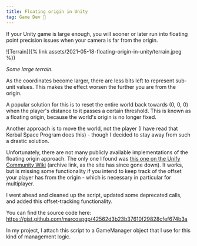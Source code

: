 ```yaml
---
title: Floating origin in Unity
tag: Game Dev 👾
---
```


If your Unity game is large enough, you will sooner or later run into floating point precision issues when your camera is far from the origin.

![Terrain]({% link assets/2021-05-18-floating-origin-in-unity/terrain.jpeg %})

_Some large terrain._

As the coordinates become larger, there are less bits left to represent sub-unit values. This makes the effect worsen the further you are from the origin.

A popular solution for this is to reset the entire world back towards (0, 0, 0) when the player's distance to it passes a certain threshold. This is known as a floating origin, because the world's origin is no longer fixed.

Another approach is to move the world, not the player (I have read that Kerbal Space Program does this) - though I decided to stay away from such a drastic solution.

Unfortunately, there are not many publicly available implementations of the floating origin approach. The only one I found was [this one on the Unify Community Wiki](https://web.archive.org/web/20210507024450/https://wiki.unity3d.com/index.php/Floating_Origin) (archive link, as the site has since gone down). It works, but is missing some functionality if you intend to keep track of the offset your player has from the origin - which is necessary in particular for multiplayer.

I went ahead and cleaned up the script, updated some deprecated calls, and added this offset-tracking functionality.

You can find the source code here: <https://gist.github.com/marcospgp/42562d3b23b37610f29828cfef674b3a>

In my project, I attach this script to a GameManager object that I use for this kind of management logic.
